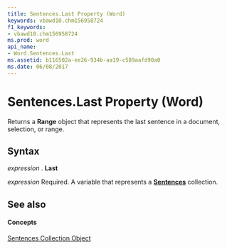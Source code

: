 ```yaml
---
title: Sentences.Last Property (Word)
keywords: vbawd10.chm156958724
f1_keywords:
- vbawd10.chm156958724
ms.prod: word
api_name:
- Word.Sentences.Last
ms.assetid: b116502a-ee26-934b-aa19-c589aafd90a0
ms.date: 06/08/2017
---
```



# Sentences.Last Property (Word)

Returns a  **Range** object that represents the last sentence in a document, selection, or range.


## Syntax

 _expression_ . **Last**

 _expression_ Required. A variable that represents a **[Sentences](sentences-object-word.md)** collection.


## See also


#### Concepts


[Sentences Collection Object](sentences-object-word.md)

